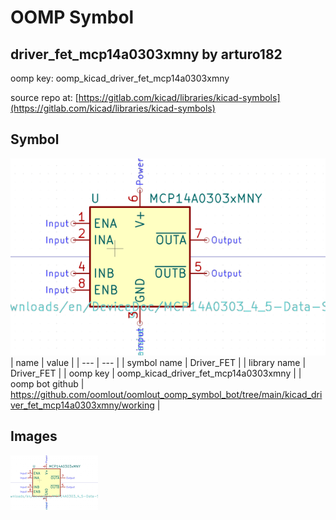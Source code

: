 # OOMP Symbol  
## driver_fet_mcp14a0303xmny  by arturo182  
  
oomp key: oomp_kicad_driver_fet_mcp14a0303xmny  
  
source repo at: [https://gitlab.com/kicad/libraries/kicad-symbols](https://gitlab.com/kicad/libraries/kicad-symbols)  
## Symbol  
  
[![working.png](working_600.png)](working.png)  
| name | value | 
| --- | --- | 
| symbol name | Driver_FET | 
| library name | Driver_FET | 
| oomp key | oomp_kicad_driver_fet_mcp14a0303xmny | 
| oomp bot github | https://github.com/oomlout/oomlout_oomp_symbol_bot/tree/main/kicad_driver_fet_mcp14a0303xmny/working | 
## Images  
  
[![working.png](working_140.png)](working.png)  
